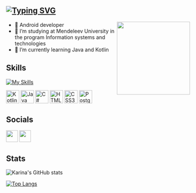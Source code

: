 ## [![Typing SVG](https://readme-typing-svg.herokuapp.com?font=Raleway&pause=1000&color=e5289e&width=435&lines=Karina+Gimalova)](https://git.io/typing-svg)

<img align='right'
     src="https://media.giphy.com/media/llarwdtFqG63IlqUR1/giphy.gif" 
     width="200">

* 👾 Android developer
* 🔭 I’m studying at Mendeleev University in the program Information systems and technologies
* 💖 I’m currently learning Java and Kotlin

## Skills
[![My Skills](https://skillicons.dev/icons?i=androidstudio,kotlin,java,cs,html5,css,postgres,figma,firebase)](https://skillicons.dev)
<p align="left">
     <a href="https://kotlinlang.org" target="_blank" rel="noreferrer">
    <img src="https://raw.githubusercontent.com/danielcranney/readme-generator/main/public/icons/skills/kotlin-colored.svg" width="36" height="36" alt="Kotlin" /></a>
    
  <a href="https://www.java.com/en/download/help/whatis_java.html" target="_blank" rel="noreferrer">
    <img src="https://raw.githubusercontent.com/danielcranney/readme-generator/main/public/icons/skills/java-colored.svg" width="36" height="36" alt="Java" /></a>
  
  <a href="https://docs.microsoft.com/en-us/dotnet/csharp/" target="_blank" rel="noreferrer">
    <img src="https://raw.githubusercontent.com/danielcranney/readme-generator/main/public/icons/skills/csharp-colored.svg" width="36" height="36" alt="C#" /></a>
    
  <a href="https://developer.mozilla.org/en-US/docs/Glossary/HTML5" target="_blank" rel="noreferrer">
    <img src="https://raw.githubusercontent.com/danielcranney/readme-generator/main/public/icons/skills/html5-colored.svg" width="36" height="36" alt="HTML5" /></a>
    
  <a href="https://www.w3.org/TR/CSS/#css" target="_blank" rel="noreferrer">
    <img src="https://raw.githubusercontent.com/danielcranney/readme-generator/main/public/icons/skills/css3-colored.svg" width="36" height="36" alt="CSS3" /></a>
    
  <a href="https://www.postgresql.org/" target="_blank" rel="noreferrer">
    <img src="https://raw.githubusercontent.com/danielcranney/readme-generator/main/public/icons/skills/postgresql-colored.svg" width="36" height="36" alt="PostgreSQL" /></a>
</p>

## Socials
<p align="left"> 
  <a href="https://discord.com/users/7983" target="_blank" rel="noreferrer">
    <img src="https://raw.githubusercontent.com/danielcranney/readme-generator/main/public/icons/socials/discord.svg" width="32" height="32" /></a> 
  
  <a href="https://t.me/kabrishka" target="_blank" rel="noreferrer">
    <img src="https://user-images.githubusercontent.com/49933115/139837223-bf23d3a9-4638-4e17-994a-ac8678d5f517.png" width="32" height="32" /></a>
</p>

## Stats

![Karina's GitHub stats](https://github-readme-stats.vercel.app/api?username=kabrishka&show_icons=true&theme=synthwave)

[![Top Langs](https://github-readme-stats.vercel.app/api/top-langs/?username=kabrishka&layout=compact&theme=synthwave)](https://github.com/kabrishka/github-readme-stats)
